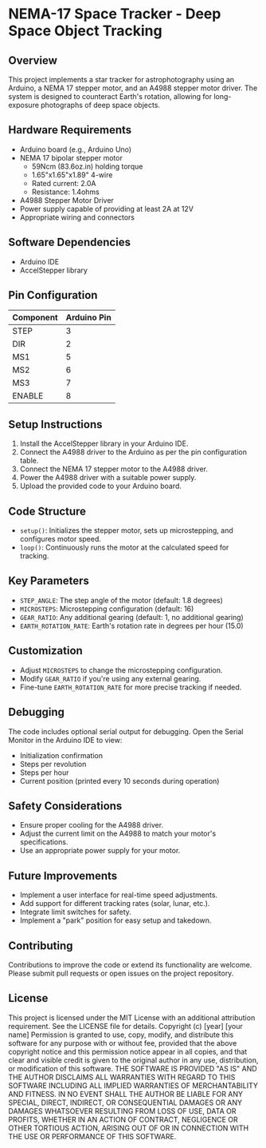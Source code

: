 # NEMA-17 Space Tracker - Deep Space Object Tracking

## Overview

This project implements a star tracker for astrophotography using an Arduino, a NEMA 17 stepper motor, and an A4988 stepper motor driver. The system is designed to counteract Earth's rotation, allowing for long-exposure photographs of deep space objects.

## Hardware Requirements

- Arduino board (e.g., Arduino Uno)
- NEMA 17 bipolar stepper motor
  - 59Ncm (83.6oz.in) holding torque
  - 1.65"x1.65"x1.89" 4-wire
  - Rated current: 2.0A
  - Resistance: 1.4ohms
- A4988 Stepper Motor Driver
- Power supply capable of providing at least 2A at 12V
- Appropriate wiring and connectors

## Software Dependencies

- Arduino IDE
- AccelStepper library

## Pin Configuration

| Component | Arduino Pin |
| --------- | ----------- |
| STEP      | 3           |
| DIR       | 2           |
| MS1       | 5           |
| MS2       | 6           |
| MS3       | 7           |
| ENABLE    | 8           |

## Setup Instructions

1. Install the AccelStepper library in your Arduino IDE.
2. Connect the A4988 driver to the Arduino as per the pin configuration table.
3. Connect the NEMA 17 stepper motor to the A4988 driver.
4. Power the A4988 driver with a suitable power supply.
5. Upload the provided code to your Arduino board.

## Code Structure

- `setup()`: Initializes the stepper motor, sets up microstepping, and configures motor speed.
- `loop()`: Continuously runs the motor at the calculated speed for tracking.

## Key Parameters

- `STEP_ANGLE`: The step angle of the motor (default: 1.8 degrees)
- `MICROSTEPS`: Microstepping configuration (default: 16)
- `GEAR_RATIO`: Any additional gearing (default: 1, no additional gearing)
- `EARTH_ROTATION_RATE`: Earth's rotation rate in degrees per hour (15.0)

## Customization

- Adjust `MICROSTEPS` to change the microstepping configuration.
- Modify `GEAR_RATIO` if you're using any external gearing.
- Fine-tune `EARTH_ROTATION_RATE` for more precise tracking if needed.

## Debugging

The code includes optional serial output for debugging. Open the Serial Monitor in the Arduino IDE to view:

- Initialization confirmation
- Steps per revolution
- Steps per hour
- Current position (printed every 10 seconds during operation)

## Safety Considerations

- Ensure proper cooling for the A4988 driver.
- Adjust the current limit on the A4988 to match your motor's specifications.
- Use an appropriate power supply for your motor.

## Future Improvements

- Implement a user interface for real-time speed adjustments.
- Add support for different tracking rates (solar, lunar, etc.).
- Integrate limit switches for safety.
- Implement a "park" position for easy setup and takedown.

## Contributing

Contributions to improve the code or extend its functionality are welcome. Please submit pull requests or open issues on the project repository.

## License

This project is licensed under the MIT License with an additional attribution requirement. See the LICENSE file for details.
Copyright (c) [year] [your name]
Permission is granted to use, copy, modify, and distribute this software for any purpose with or without fee, provided that the above copyright notice and this permission notice appear in all copies, and that clear and visible credit is given to the original author in any use, distribution, or modification of this software.
THE SOFTWARE IS PROVIDED "AS IS" AND THE AUTHOR DISCLAIMS ALL WARRANTIES WITH REGARD TO THIS SOFTWARE INCLUDING ALL IMPLIED WARRANTIES OF MERCHANTABILITY AND FITNESS. IN NO EVENT SHALL THE AUTHOR BE LIABLE FOR ANY SPECIAL, DIRECT, INDIRECT, OR CONSEQUENTIAL DAMAGES OR ANY DAMAGES WHATSOEVER RESULTING FROM LOSS OF USE, DATA OR PROFITS, WHETHER IN AN ACTION OF CONTRACT, NEGLIGENCE OR OTHER TORTIOUS ACTION, ARISING OUT OF OR IN CONNECTION WITH THE USE OR PERFORMANCE OF THIS SOFTWARE.
